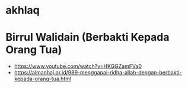 # akhlaq

# Birrul Walidain (Berbakti Kepada Orang Tua)
* https://www.youtube.com/watch?v=HKGGZamFVa0
* https://almanhaj.or.id/989-menggapai-ridha-allah-dengan-berbakti-kepada-orang-tua.html
